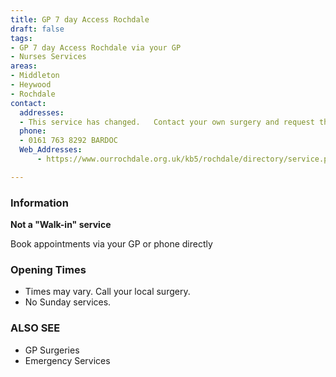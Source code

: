 ```yaml
---
title: GP 7 day Access Rochdale
draft: false
tags:
- GP 7 day Access Rochdale via your GP
- Nurses Services
areas:
- Middleton
- Heywood
- Rochdale
contact:
  addresses:
  - This service has changed.   Contact your own surgery and request this service.
  phone:
  - 0161 763 8292 BARDOC
  Web_Addresses:
      - https://www.ourrochdale.org.uk/kb5/rochdale/directory/service.page?id=zEHJYgZHh8Q

---
```


### Information
**Not a "Walk-in" service**  

Book appointments via your GP or phone directly

### Opening Times
- Times may vary. Call your local surgery.
- No Sunday services.

### ALSO SEE
- GP Surgeries
- Emergency Services